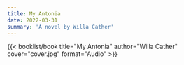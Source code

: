 ```yaml
---
title: My Antonia
date: 2022-03-31
summary: 'A novel by Willa Cather'
---
```


{{< booklist/book
title="My Antonia"
author="Willa Cather"
cover="cover.jpg"
format="Audio" >}}
